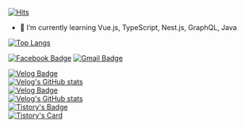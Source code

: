 
[![Hits](https://hits.seeyoufarm.com/api/count/incr/badge.svg?url=https%3A%2F%2Fgithub.com%2Fdayeon-choi&count_bg=%23FFBBBB&title_bg=%233F3F3F&icon=github.svg&icon_color=%23E7E7E7&title=dayeon%27s+hits&edge_flat=false)](https://hits.seeyoufarm.com) <br/>
- 🌱 I’m currently learning Vue.js, TypeScript, Nest.js, GraphQL, Java

[![Top Langs](https://github-readme-stats.vercel.app/api/top-langs/?username=jiyeon1117&layout=compact)](https://github.com/anuraghazra/github-readme-stats)
<br/>

[![Facebook Badge](https://img.shields.io/badge/facebook-1877f2?style=flat-square&logo=facebook&logoColor=white&link=https://www.facebook.com/profile.php?id=100034596845385)](https://www.facebook.com/profile.php?id=100034596845385)	
[![Gmail Badge](https://img.shields.io/badge/Gmail-d14836?style=flat-square&logo=Gmail&logoColor=white&link=mailto:s2019w18@gmail.com)](mailto:oo.dada009@gmail.com) <br/>
	
[![Velog Badge](https://velog-readme-stats.vercel.app/api/badge?name=velog)](https://velog.io/@dayeon-choi) <br/>
[![Velog's GitHub stats](https://velog-readme-stats.vercel.app/api?name=dayeon-choi)](https://velog.io/@dayeon-choi) <br/>
[![Velog Badge](https://velog-readme-stats.vercel.app/api/badge?name=velog)](https://velog.io/@dayeon0_0dev) <br/>
[![Velog's GitHub stats](https://velog-readme-stats.vercel.app/api?name=dayeon0_0dev)](https://velog.io/@dayeon0_0dev) <br/>
[![Tistory's Badge](https://github-readme-tistory-card.vercel.app/api/badge?name=tistory)](https://dev-dayeon.tistory.com/) <br/>
[![Tistory's Card](https://github-readme-tistory-card.vercel.app/api?name=dev-dayeon)](https://dev-dayeon.tistory.com/https://dev-dayeon.tistory.com/) <br/>
